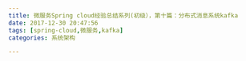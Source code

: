 ```yaml
---
title: 微服务Spring cloud经验总结系列(初级），第十篇：分布式消息系统kafka
date: 2017-12-30 20:47:56
tags: [spring-cloud,微服务,kafka]
categories: 系统架构

---
```

